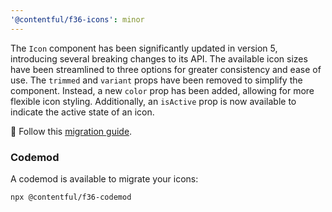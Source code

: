 ```yaml
---
'@contentful/f36-icons': minor
---
```


The `Icon` component has been significantly updated in version 5, introducing several breaking changes to its API. The available icon sizes have been streamlined to three options for greater consistency and ease of use. The `trimmed` and `variant` props have been removed to simplify the component. Instead, a new `color` prop has been added, allowing for more flexible icon styling. Additionally, an `isActive` prop is now available to indicate the active state of an icon.

📖 Follow this [migration guide](https://github.com/contentful/forma-36/blob/main/MIGRATION.md#icon).

### Codemod

A codemod is available to migrate your icons:

```bash
npx @contentful/f36-codemod
```
